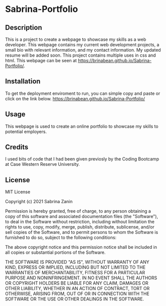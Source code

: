 # Sabrina-Portfolio

## Description
This is a project to create a webpage to showcase my skills as a web developer. This webpage contains my current web development projects, a small bio with relevant information, and my contact information. My updated resume will be added soon. This project contains multiple uses in css and html. This webpage can be seen at https://brinabean.github.io/Sabrina-Portfolio/.

## Installation
To get the deployment enviroment to run, you can simple copy and paste or click on the link below.
https://brinabean.github.io/Sabrina-Portfolio/

## Usage
This webpage is used to create an online portfolio to showcase my skills to potential employers.

## Credits
I used bits of code that I had been given previosly by the Coding Bootcamp at Case Western Reserve University.

## License
MIT License

Copyright (c) 2021 Sabrina Zanin

Permission is hereby granted, free of charge, to any person obtaining a copy
of this software and associated documentation files (the "Software"), to deal
in the Software without restriction, including without limitation the rights
to use, copy, modify, merge, publish, distribute, sublicense, and/or sell
copies of the Software, and to permit persons to whom the Software is
furnished to do so, subject to the following conditions:

The above copyright notice and this permission notice shall be included in all
copies or substantial portions of the Software.

THE SOFTWARE IS PROVIDED "AS IS", WITHOUT WARRANTY OF ANY KIND, EXPRESS OR
IMPLIED, INCLUDING BUT NOT LIMITED TO THE WARRANTIES OF MERCHANTABILITY,
FITNESS FOR A PARTICULAR PURPOSE AND NONINFRINGEMENT. IN NO EVENT SHALL THE
AUTHORS OR COPYRIGHT HOLDERS BE LIABLE FOR ANY CLAIM, DAMAGES OR OTHER
LIABILITY, WHETHER IN AN ACTION OF CONTRACT, TORT OR OTHERWISE, ARISING FROM,
OUT OF OR IN CONNECTION WITH THE SOFTWARE OR THE USE OR OTHER DEALINGS IN THE
SOFTWARE.
